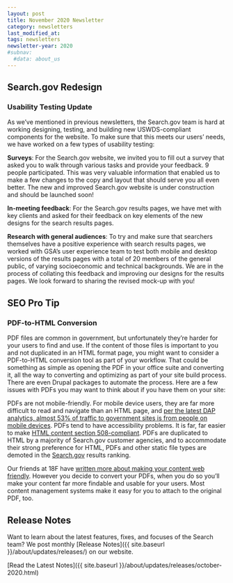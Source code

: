 ```yaml
---
layout: post
title: November 2020 Newsletter
category: newsletters
last_modified_at: 
tags: newsletters
newsletter-year: 2020
#subnav:
  #data: about_us
---
```

## Search.gov Redesign 
### Usability Testing Update 

As we’ve mentioned in previous newsletters, the Search.gov team is hard at working designing, testing, and building new USWDS-compliant components for the website. To make sure that this meets our users’ needs, we have worked on a few types of usability testing:

**Surveys**: For the Search.gov website, we invited you to fill out a survey that asked you to walk through various tasks and provide your feedback. 9 people participated. This was very valuable information that enabled us to make a few changes to the copy and layout that should serve you all even better. The new and improved Search.gov website is under construction and should be launched soon! 

**In-meeting feedback**: For the Search.gov results pages, we have met with key clients and asked for their feedback on key elements of the new designs for the search results pages. 

**Research with general audiences**: To try and make sure that searchers themselves have a positive experience with search results pages, we worked with GSA’s user experience team to test both mobile and desktop versions of the results pages with a total of 20 members of the general public, of varying socioeconomic and technical backgrounds. We are in the process of collating this feedback and improving our designs for the results pages. We look forward to sharing the revised mock-up with you!

## SEO Pro Tip 
### PDF-to-HTML Conversion 

PDF files are common in government, but unfortunately they’re harder for your users to find and use. If the content of those files is important to you and not duplicated in an HTML format page, you might want to consider a PDF-to-HTML conversion tool as part of your workflow. That could be something as simple as opening the PDF in your office suite and converting it, all the way to converting and optimizing as part of your site build process. There are even Drupal packages to automate the process. Here are a few issues with PDFs you may want to think about if you have them on your site:

PDFs are not mobile-friendly. For mobile device users, they are far more difficult to read and navigate than an HTML page, and [per the latest DAP analytics, almost 53% of traffic to government sites is from people on mobile devices](https://analytics.usa.gov/). PDFs tend to have accessibility problems. It is far, far easier to make [HTML content section 508-compliant](https://www.section508.gov/create/web-content). PDFs are duplicated to HTML by a majority of Search.gov customer agencies, and to accommodate their strong preference for HTML, PDFs and other static file types are demoted in the [Search.gov](http://search.gov/) results ranking.

Our friends at 18F have [written more about making your content web friendly](https://content-guide.18f.gov/our-approach/make-content-web-friendly/). However you decide to convert your PDFs, when you do so you’ll make your content far more findable and usable for your users. Most content management systems make it easy for you to attach to the original PDF, too.

## Release Notes

Want to learn about the latest features, fixes, and focuses of the Search team? We post monthly [Release Notes]({{ site.baseurl }}/about/updates/releases/) on our website.

[Read the Latest Notes]({{ site.baseurl }}/about/updates/releases/october-2020.html)